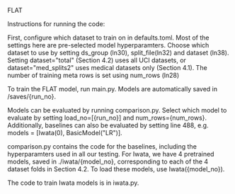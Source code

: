 FLAT 

Instructions for running the code:

First, configure which dataset to train on in defaults.toml. 
Most of the settings here are pre-selected model hyperparamters. Choose which dataset to use by setting ds_group (ln30), split_file(ln32) and dataset (ln38). 
Setting dataset="total" (Section 4.2) uses all UCI datasets, or dataset="med_splits2" uses medical datasets only (Section 4.1). The number of training meta rows is set using num_rows (ln28)

To train the FLAT model, run main.py. Models are automatically saved in /saves/{run_no}. 

Models can be evaluated by running comparison.py. Select which model to evaluate by setting load_no=[{run_no}] and num_rows={num_rows}.
Additionally, baselines can also be evaluated by setting line 488, e.g. models = [Iwata(0), BasicModel("LR")]. 

comparison.py contains the code for the baselines, including the hyperparamters used in all our testing. 
For Iwata, we have 4 pretrained models, saved in ./iwata/{model_no}, corresponding to each of the 4 dataset folds in Section 4.2. To load these models, use Iwata({model_no}). 

The code to train Iwata models is in iwata.py. 

